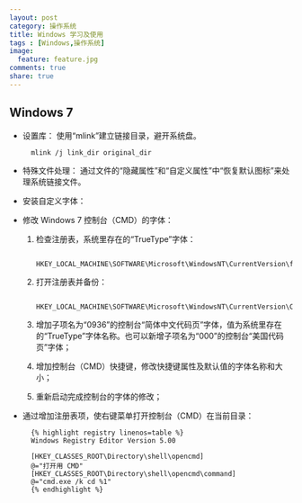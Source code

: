 ```yaml
---
layout: post
category: 操作系统
title: Windows 学习及使用
tags : [Windows,操作系统]
image:
  feature: feature.jpg
comments: true
share: true
---
```


Windows 7
---------

* 设置库：
    使用“mlink”建立链接目录，避开系统盘。

        mlink /j link_dir original_dir

* 特殊文件处理：
    通过文件的“隐藏属性”和“自定义属性”中“恢复默认图标”来处理系统链接文件。
* 安装自定义字体：
* 修改 Windows 7 控制台（CMD）的字体：

    1. 检查注册表，系统里存在的“TrueType”字体：

            HKEY_LOCAL_MACHINE\SOFTWARE\Microsoft\WindowsNT\CurrentVersion\fonts

    2. 打开注册表并备份：

            HKEY_LOCAL_MACHINE\SOFTWARE\Microsoft\WindowsNT\CurrentVersion\Console\TrueTypeFont

    3. 增加子项名为“0936”的控制台“简体中文代码页”字体，值为系统里存在的“TrueType”字体名称。也可以新增子项名为“000”的控制台“美国代码页”字体；
    4. 增加控制台（CMD）快捷键，修改快捷键属性及默认值的字体名称和大小；
    5. 重新启动完成控制台的字体的修改；

* 通过增加注册表项，使右键菜单打开控制台（CMD）在当前目录：

        {% highlight registry linenos=table %}
        Windows Registry Editor Version 5.00

        [HKEY_CLASSES_ROOT\Directory\shell\opencmd]
        @="打开用 CMD"
        [HKEY_CLASSES_ROOT\Directory\shell\opencmd\command]
        @="cmd.exe /k cd %1"
        {% endhighlight %}

